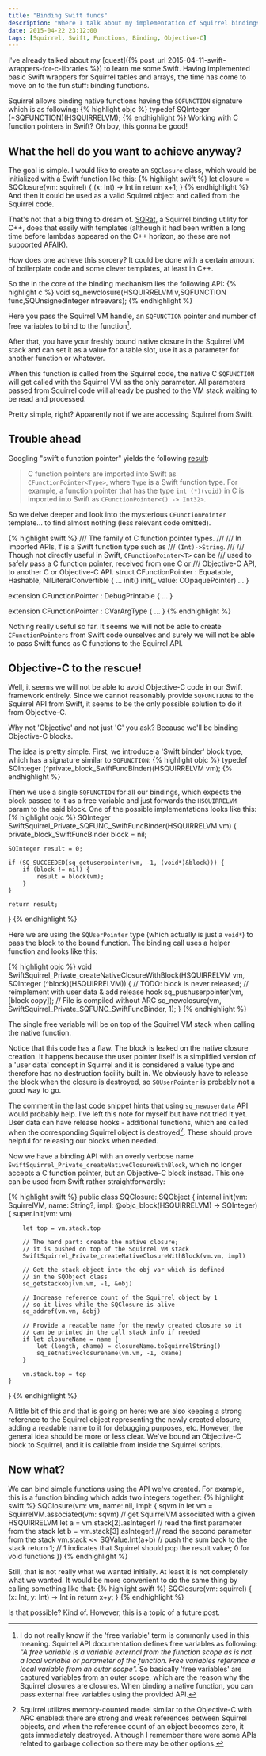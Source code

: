 ```yaml
---
title: "Binding Swift funcs"
description: "Where I talk about my implementation of Squirrel bindings for Swift funcs"
date: 2015-04-22 23:12:00
tags: [Squirrel, Swift, Functions, Binding, Objective-C]
---
```

I've already talked about my [quest]({% post_url 2015-04-11-swift-wrappers-for-c-libraries %}) to learn me some Swift. Having implemented basic Swift wrappers for Squirrel tables and arrays, the time has come to move on to the fun stuff: binding functions.

Squirrel allows binding native functions having the `SQFUNCTION` signature which is as following:
{% highlight objc %}
typedef SQInteger (*SQFUNCTION)(HSQUIRRELVM);
{% endhighlight %}
Working with C function pointers in Swift? Oh boy, this gonna be good!
<!--more-->

## What the hell do you want to achieve anyway?

The goal is simple. I would like to create an `SQClosure` class, which would be initialized with a Swift function like this:
{% highlight swift %}
let closure = SQClosure(vm: squirrel) { (x: Int) -> Int in
  return x+1;
}
{% endhighlight %}
And then it could be used as a valid Squirrel object and called from the Squirrel code.

That's not that a big thing to dream of. [SQRat](http://scrat.sourceforge.net/), a Squirrel binding utility for C++, does that easily with templates (although it had been written a long time before lambdas appeared on the C++ horizon, so these are not supported AFAIK).

How does one achieve this sorcery? It could be done with a certain amount of boilerplate code and some clever templates, at least in C++.

So the in the core of the binding mechanism lies the following API:
{% highlight c %}
void sq_newclosure(HSQUIRRELVM v,SQFUNCTION func,SQUnsignedInteger nfreevars);
{% endhighlight %}

Here you pass the Squirrel VM handle, an `SQFUNCTION` pointer and number of free variables to bind to the function[^1].

After that, you have your freshly bound native closure in the Squirrel VM stack and can set it as a value for a table slot, use it as a parameter for another function or whatever.

When this function is called from the Squirrel code, the native C `SQFUNCTION` will get called with the Squirrel VM as the only parameter. All parameters passed from Squirrel code will already be pushed to the VM stack waiting to be read and processed.

Pretty simple, right? Apparently not if we are accessing Squirrel from Swift.

[^1]: I do not really know if the 'free variable' term is commonly used in this meaning. Squirrel API documentation defines free variables as following: *"A free variable is a variable external from the function scope as is not a local variable or parameter of the function. Free variables reference a local variable from an outer scope".* So basically 'free variables' are captured variables from an outer scope, which are the reason why the Squirrel closures are closures. When binding a native function, you can pass external free variables using the provided API.

## Trouble ahead

Googling "swift c function pointer" yields the following [result](https://developer.apple.com/library/ios/documentation/Swift/Conceptual/BuildingCocoaApps/InteractingWithCAPIs.html):

>C function pointers are imported into Swift as `CFunctionPointer<Type>`, where `Type` is a Swift function type. For example, a function pointer that has the type `int (*)(void)` in C is imported into Swift as `CFunctionPointer<() -> Int32>`.

So we delve deeper and look into the mysterious `CFunctionPointer` template... to find almost nothing (less relevant code omitted).

{% highlight swift %}
/// The family of C function pointer types.
///
/// In imported APIs, `T` is a Swift function type such as
/// `(Int)->String`.
///
/// Though not directly useful in Swift, `CFunctionPointer<T>` can be
/// used to safely pass a C function pointer, received from one C or
/// Objective-C API, to another C or Objective-C API.
struct CFunctionPointer<T> : Equatable, Hashable, NilLiteralConvertible {
...
init()
init(_ value: COpaquePointer)
...
}

extension CFunctionPointer : DebugPrintable {
...
}

extension CFunctionPointer : CVarArgType {
...
}
{% endhighlight %}

Nothing really useful so far. It seems we will not be able to create `CFunctionPointers` from Swift code ourselves and surely we will not be able to pass Swift funcs as C functions to the Squirrel API.

## Objective-C to the rescue!

Well, it seems we will not be able to avoid Objective-C code in our Swift framework entirely. Since we cannot reasonably provide `SQFUNCTIONs` to the Squirrel API from Swift, it seems to be the only possible solution to do it from Objective-C.

Why not 'Objective' and not just 'C' you ask? Because we'll be binding Objective-C blocks.

The idea is pretty simple. First, we introduce a 'Swift binder' block type, which has a signature similar to `SQFUNCTION`:
{% highlight objc %}
typedef SQInteger (^private_block_SwiftFuncBinder)(HSQUIRRELVM vm);
{% endhighlight %}

Then we use a single `SQFUNCTION` for all our bindings, which expects the block passed to it as a free variable and just forwards the `HSQUIRRELVM` param to the said block. One of the possible implementations looks like this:
{% highlight objc %}
SQInteger SwiftSquirrel_Private_SQFUNC_SwiftFuncBinder(HSQUIRRELVM vm) {
    private_block_SwiftFuncBinder block = nil;

    SQInteger result = 0;

    if (SQ_SUCCEEDED(sq_getuserpointer(vm, -1, (void*)&block))) {
        if (block != nil) {
            result = block(vm);
        }
    }

    return result;
}
{% endhighlight %}

Here we are using the `SQUserPointer` type (which actually is just a `void*`) to pass the block to the bound function. The binding call uses a helper function and looks like this:

{% highlight objc %}
void SwiftSquirrel_Private_createNativeClosureWithBlock(HSQUIRRELVM vm,
        SQInteger (^block)(HSQUIRRELVM))
{
    // TODO: block is never released;
    // reimplement with user data & add release hook
    sq_pushuserpointer(vm, [block copy]); // File is compiled without ARC
    sq_newclosure(vm, SwiftSquirrel_Private_SQFUNC_SwiftFuncBinder, 1);
}
{% endhighlight %}

The single free variable will be on top of the Squirrel VM stack when calling the native function.

Notice that this code has a flaw. The block is leaked on the native closure creation. It happens because the user pointer itself is a simplified version of a 'user data' concept in Squirrel and it is considered a value type and therefore has no destruction facility built in. We obviously have to release the block when the closure is destroyed, so `SQUserPointer` is probably not a good way to go.

The comment in the last code snippet hints that using `sq_newuserdata` API would probably help. I've left this note for myself but have not tried it yet. User data can have release hooks - additional functions, which are called when the corresponding Squirrel object is destroyed[^2]. These should prove helpful for releasing our blocks when needed.

[^2]: Squirrel utilizes memory-counted model similar to the Objective-C with ARC enabled: there are strong and weak references between Squirrel objects, and when the reference count of an object becomes zero, it gets immediately destroyed. Although I remember there were some APIs related to garbage collection so there may be other options.

Now we have a binding API with an overly verbose name `SwiftSquirrel_Private_createNativeClosureWithBlock`, which no longer accepts a C function pointer, but an Objective-C block instead. This one can be used from Swift rather straightforwardly:

{% highlight swift %}
public class SQClosure: SQObject {
    internal init(vm: SquirrelVM, name: String?,
      impl: @objc_block(HSQUIRRELVM) -> SQInteger) {
        super.init(vm: vm)

        let top = vm.stack.top

        // The hard part: create the native closure;
        // it is pushed on top of the Squirrel VM stack
        SwiftSquirrel_Private_createNativeClosureWithBlock(vm.vm, impl)

        // Get the stack object into the obj var which is defined
        // in the SQObject class
        sq_getstackobj(vm.vm, -1, &obj)

        // Increase reference count of the Squirrel object by 1
        // so it lives while the SQClosure is alive
        sq_addref(vm.vm, &obj)

        // Provide a readable name for the newly created closure so it
        // can be printed in the call stack info if needed
        if let closureName = name {
            let (length, cName) = closureName.toSquirrelString()
            sq_setnativeclosurename(vm.vm, -1, cName)
        }

        vm.stack.top = top
    }
}
{% endhighlight %}

A little bit of this and that is going on here: we are also keeping a strong reference to the Squirrel object representing the newly created closure, adding a readable name to it for debugging purposes, etc. However, the general idea should be more or less clear. We've bound an Objective-C block to Squirrel, and it is callable from inside the Squirrel scripts.

## Now what?

We can bind simple functions using the API we've created. For example, this is a function binding which adds two integers together:
{% highlight swift %}
SQClosure(vm: vm, name: nil, impl: { sqvm in
  let vm = SquirrelVM.associated(vm: sqvm) // get SquirrelVM associated with a given HSQUIRRELVM
  let a = vm.stack[2].asInteger! // read the first parameter from the stack
  let b = vm.stack[3].asInteger! // read the second parameter from the stack
  vm.stack << SQValue.Int(a+b) // push the sum back to the stack
  return 1; // 1 indicates that Squirrel should pop the result value; 0 for void functions
})
{% endhighlight %}

Still, that is not really what we wanted initially. At least it is not completely what we wanted. It would be more convenient to do the same thing by calling something like that:
{% highlight swift %}
SQClosure(vm: squirrel) { (x: Int, y: Int) -> Int in
  return x+y;
}
{% endhighlight %}

Is that possible? Kind of. However, this is a topic of a future post.
